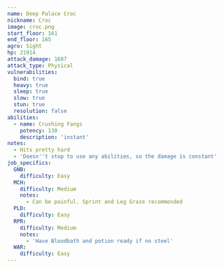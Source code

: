 ```yaml
---
name: Deep Palace Croc
nickname: Croc
image: croc.png
start_floor: 161
end_floor: 165
agro: Sight
hp: 21914
attack_damage: 1687
attack_type: Physical
vulnerabilities:
  bind: true
  heavy: true
  sleep: true
  slow: true
  stun: true
  resolution: false
abilities:
  - name: Crushing Fangs
    potency: 130
    description: 'instant'
notes:
  - Hits pretty hard
  - 'Doesn''t stop to use any abilities, so the damage is constant'
job_specifics:
  GNB:
    difficulty: Easy
  MCH:
    difficulty: Medium
    notes:
      - Can be painful. Sprint and Leg Graze recommended
  PLD:
    difficulty: Easy
  RPR:
    difficulty: Medium
    notes:
      - 'Have Bloodbath and potion ready if no steel'
  WAR:
    difficulty: Easy
---
```

